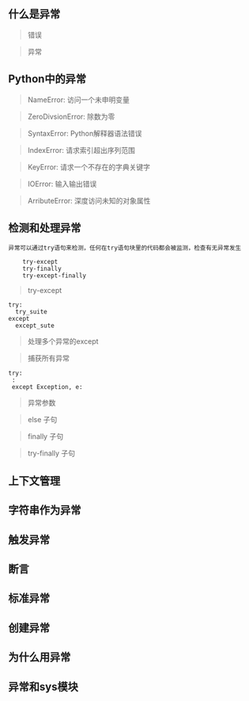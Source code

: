 ## 什么是异常

  > 错误

  > 异常

## Python中的异常

  > NameError: 访问一个未申明变量

  > ZeroDivsionError: 除数为零

  > SyntaxError: Python解释器语法错误

  > IndexError: 请求索引超出序列范围

  > KeyError: 请求一个不存在的字典关键字

  > IOError: 输入输出错误

  > ArributeError: 深度访问未知的对象属性

## 检测和处理异常

   `异常可以通过try语句来检测，任何在try语句块里的代码都会被监测，检查有无异常发生`

        try-except
        try-finally
        try-except-finally
   >  try-except

  ```
  try:
    try_suite
  except
    except_sute
  ```
   > 处理多个异常的except

   > 捕获所有异常
   ```
   try:
    :
    except Exception, e:
   ```

   > 异常参数

   > else 子句

   > finally 子句

   > try-finally 子句

## 上下文管理

## 字符串作为异常

## 触发异常

## 断言

## 标准异常

## 创建异常

## 为什么用异常

## 异常和sys模块





